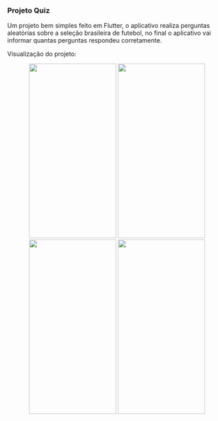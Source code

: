 ### Projeto Quiz

Um projeto bem simples feito em Flutter, o aplicativo realiza perguntas aleatórias sobre a seleção brasileira de futebol, no final o aplicativo vai informar quantas perguntas respondeu corretamente. 

Visualização do projeto:

<p align="center">
  <img src="img_readme/tela01.jpeg" width="200" height="400">
  <img src="img_readme/tela02.jpeg" width="200" height="400">
  <img src="img_readme/tela03.jpeg" width="200" height="400">
  <img src="img_readme/tela04.jpeg" width="200" height="400">
</p>
